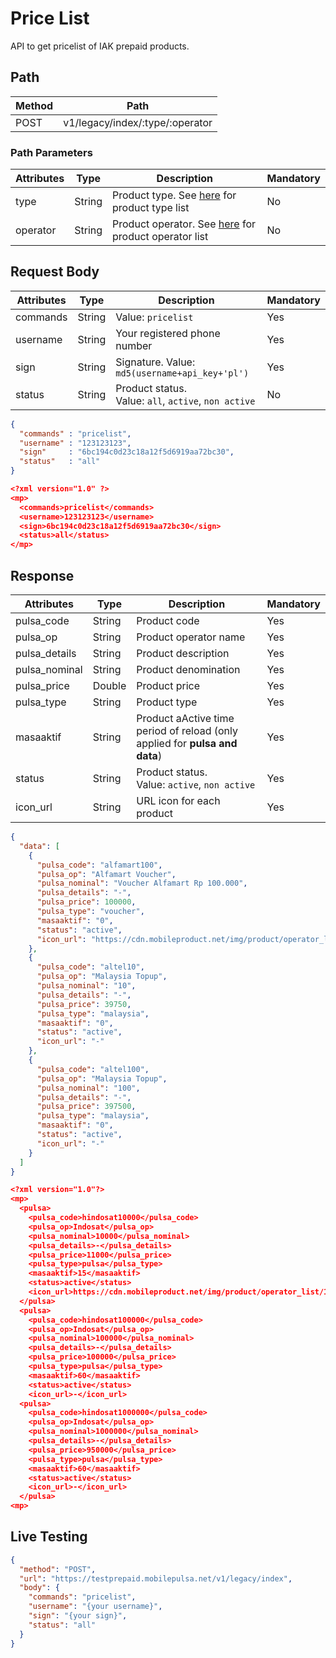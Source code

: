 # Price List

API to get pricelist of IAK prepaid products.

## Path

Method | Path 
---------|----------
 POST | v1/legacy/index/:type/:operator

### Path Parameters

<!-- title: Path Parameters -->
Attributes | Type | Description | Mandatory
---------|----------|---------|----------
 type | String | Product type. See [here](../product-type-and-operator.md) for product type list | No
 operator | String | Product operator. See [here](../product-type-and-operator.md) for product operator list | No

## Request Body

<!-- title: Request Attributes -->
Attributes | Type | Description | Mandatory
---------|----------|---------|----------
 commands | String | Value: `pricelist` | Yes
 username | String | Your registered phone number | Yes
 sign | String | Signature. Value: `md5(username+api_key+'pl')` | Yes
 status | String | Product status. <br> Value: `all`, `active`, `non active` | No

<!--
type: tab
title: JSON
-->

```json
{
  "commands" : "pricelist",
  "username" : "123123123",
  "sign"     : "6bc194c0d23c18a12f5d6919aa72bc30",
  "status"   : "all"
}
```

<!--
type: tab
title: XML
-->

```json
<?xml version="1.0" ?>
<mp>
  <commands>pricelist</commands>
  <username>123123123</username>
  <sign>6bc194c0d23c18a12f5d6919aa72bc30</sign>
  <status>all</status>
</mp>
```
<!-- type: tab-end -->

## Response

<!-- title: Response Attributes -->
Attributes | Type | Description | Mandatory
---------|----------|---------|----------
 pulsa_code | String | Product code | Yes
 pulsa_op | String | Product operator name | Yes
 pulsa_details | String | Product description | Yes
 pulsa_nominal | String | Product denomination | Yes
 pulsa_price | Double | Product price | Yes
 pulsa_type | String | Product type | Yes
 masaaktif | String | Product aActive time period of reload (only applied for **pulsa and data**) | Yes
 status | String | Product status. <br> Value: `active`, `non active` | Yes
 icon_url| String | URL icon for each product | Yes

<!--
type: tab
title: JSON
-->

```json
{
  "data": [
    {
      "pulsa_code": "alfamart100",
      "pulsa_op": "Alfamart Voucher",
      "pulsa_nominal": "Voucher Alfamart Rp 100.000",
      "pulsa_details": "-",
      "pulsa_price": 100000,
      "pulsa_type": "voucher",
      "masaaktif": "0",
      "status": "active",
      "icon_url": "https://cdn.mobileproduct.net/img/product/operator_list/140119034649-Alfa-01.png"
    },
    {
      "pulsa_code": "altel10",
      "pulsa_op": "Malaysia Topup",
      "pulsa_nominal": "10",
      "pulsa_details": "-",
      "pulsa_price": 39750,
      "pulsa_type": "malaysia",
      "masaaktif": "0",
      "status": "active",
      "icon_url": "-"
    },
    {
      "pulsa_code": "altel100",
      "pulsa_op": "Malaysia Topup",
      "pulsa_nominal": "100",
      "pulsa_details": "-",
      "pulsa_price": 397500,
      "pulsa_type": "malaysia",
      "masaaktif": "0",
      "status": "active",
      "icon_url": "-"
    }
  ]
}
```

<!--
type: tab
title: XML
-->

```json
<?xml version="1.0"?>
<mp>
  <pulsa>
    <pulsa_code>hindosat10000</pulsa_code>
    <pulsa_op>Indosat</pulsa_op>
    <pulsa_nominal>10000</pulsa_nominal>
    <pulsa_details>-</pulsa_details>
    <pulsa_price>11000</pulsa_price>
    <pulsa_type>pulsa</pulsa_type>
    <masaaktif>15</masaaktif>
    <status>active</status>
    <icon_url>https://cdn.mobileproduct.net/img/product/operator_list/140119034649-Alfa-01.png</icon_url>
  </pulsa>
  <pulsa>
    <pulsa_code>hindosat100000</pulsa_code>
    <pulsa_op>Indosat</pulsa_op>
    <pulsa_nominal>100000</pulsa_nominal>
    <pulsa_details>-</pulsa_details>
    <pulsa_price>100000</pulsa_price>
    <pulsa_type>pulsa</pulsa_type>
    <masaaktif>60</masaaktif>
    <status>active</status>
    <icon_url>-</icon_url>
  <pulsa>
    <pulsa_code>hindosat1000000</pulsa_code>
    <pulsa_op>Indosat</pulsa_op>
    <pulsa_nominal>1000000</pulsa_nominal>
    <pulsa_details>-</pulsa_details>
    <pulsa_price>950000</pulsa_price>
    <pulsa_type>pulsa</pulsa_type>
    <masaaktif>60</masaaktif>
    <status>active</status>
    <icon_url>-</icon_url>
  </pulsa>
<mp>
```
<!-- type: tab-end -->

## Live Testing

```json http
{
  "method": "POST",
  "url": "https://testprepaid.mobilepulsa.net/v1/legacy/index",
  "body": {
    "commands": "pricelist",
    "username": "{your username}",
    "sign": "{your sign}",
    "status": "all"
  }
}
```